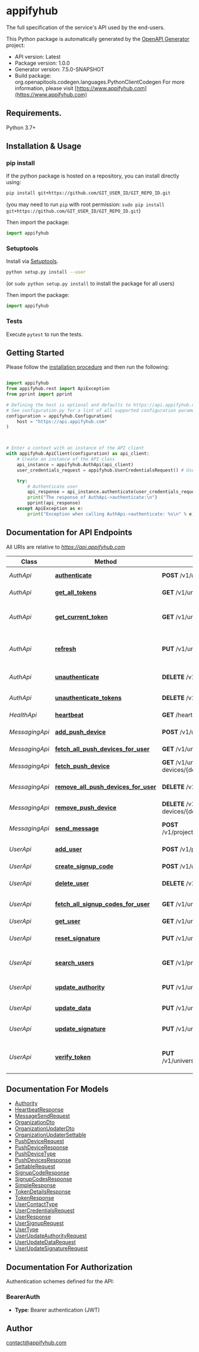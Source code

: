 # appifyhub
The full specification of the service's API used by the end-users.

This Python package is automatically generated by the [OpenAPI Generator](https://openapi-generator.tech) project:

- API version: Latest
- Package version: 1.0.0
- Generator version: 7.5.0-SNAPSHOT
- Build package: org.openapitools.codegen.languages.PythonClientCodegen
For more information, please visit [https://www.appifyhub.com](https://www.appifyhub.com)

## Requirements.

Python 3.7+

## Installation & Usage
### pip install

If the python package is hosted on a repository, you can install directly using:

```sh
pip install git+https://github.com/GIT_USER_ID/GIT_REPO_ID.git
```
(you may need to run `pip` with root permission: `sudo pip install git+https://github.com/GIT_USER_ID/GIT_REPO_ID.git`)

Then import the package:
```python
import appifyhub
```

### Setuptools

Install via [Setuptools](http://pypi.python.org/pypi/setuptools).

```sh
python setup.py install --user
```
(or `sudo python setup.py install` to install the package for all users)

Then import the package:
```python
import appifyhub
```

### Tests

Execute `pytest` to run the tests.

## Getting Started

Please follow the [installation procedure](#installation--usage) and then run the following:

```python

import appifyhub
from appifyhub.rest import ApiException
from pprint import pprint

# Defining the host is optional and defaults to https://api.appifyhub.com
# See configuration.py for a list of all supported configuration parameters.
configuration = appifyhub.Configuration(
    host = "https://api.appifyhub.com"
)



# Enter a context with an instance of the API client
with appifyhub.ApiClient(configuration) as api_client:
    # Create an instance of the API class
    api_instance = appifyhub.AuthApi(api_client)
    user_credentials_request = appifyhub.UserCredentialsRequest() # UserCredentialsRequest | 

    try:
        # Authenticate user
        api_response = api_instance.authenticate(user_credentials_request)
        print("The response of AuthApi->authenticate:\n")
        pprint(api_response)
    except ApiException as e:
        print("Exception when calling AuthApi->authenticate: %s\n" % e)

```

## Documentation for API Endpoints

All URIs are relative to *https://api.appifyhub.com*

Class | Method | HTTP request | Description
------------ | ------------- | ------------- | -------------
*AuthApi* | [**authenticate**](docs/AuthApi.md#authenticate) | **POST** /v1/universal/auth | Authenticate user
*AuthApi* | [**get_all_tokens**](docs/AuthApi.md#get_all_tokens) | **GET** /v1/universal/auth/tokens | Get all tokens
*AuthApi* | [**get_current_token**](docs/AuthApi.md#get_current_token) | **GET** /v1/universal/auth | Get the details of the current token
*AuthApi* | [**refresh**](docs/AuthApi.md#refresh) | **PUT** /v1/universal/auth | Refresh the current token (get a new one)
*AuthApi* | [**unauthenticate**](docs/AuthApi.md#unauthenticate) | **DELETE** /v1/universal/auth | Invalidate the current token
*AuthApi* | [**unauthenticate_tokens**](docs/AuthApi.md#unauthenticate_tokens) | **DELETE** /v1/universal/auth/tokens | Invalidate tokens
*HealthApi* | [**heartbeat**](docs/HealthApi.md#heartbeat) | **GET** /heartbeat | Check the heartbeat
*MessagingApi* | [**add_push_device**](docs/MessagingApi.md#add_push_device) | **POST** /v1/universal/users/{universalId}/push-devices | Add a push device
*MessagingApi* | [**fetch_all_push_devices_for_user**](docs/MessagingApi.md#fetch_all_push_devices_for_user) | **GET** /v1/universal/users/{universalId}/push-devices | Get all push devices
*MessagingApi* | [**fetch_push_device**](docs/MessagingApi.md#fetch_push_device) | **GET** /v1/universal/users/{universalId}/push-devices/{deviceId} | Get a push device
*MessagingApi* | [**remove_all_push_devices_for_user**](docs/MessagingApi.md#remove_all_push_devices_for_user) | **DELETE** /v1/universal/users/{universalId}/push-devices | Remove all push devices
*MessagingApi* | [**remove_push_device**](docs/MessagingApi.md#remove_push_device) | **DELETE** /v1/universal/users/{universalId}/push-devices/{deviceId} | Remove a push device
*MessagingApi* | [**send_message**](docs/MessagingApi.md#send_message) | **POST** /v1/projects/{projectId}/users/{universalId}/message | Send a message to a user
*UserApi* | [**add_user**](docs/UserApi.md#add_user) | **POST** /v1/projects/{projectId}/signup | Sign up a new user
*UserApi* | [**create_signup_code**](docs/UserApi.md#create_signup_code) | **POST** /v1/universal/users/{universalId}/signup-codes | Create a signup code
*UserApi* | [**delete_user**](docs/UserApi.md#delete_user) | **DELETE** /v1/universal/users/{universalId} | Delete a user
*UserApi* | [**fetch_all_signup_codes_for_user**](docs/UserApi.md#fetch_all_signup_codes_for_user) | **GET** /v1/universal/users/{universalId}/signup-codes | Get all signup codes
*UserApi* | [**get_user**](docs/UserApi.md#get_user) | **GET** /v1/universal/users/{universalId} | Get a user
*UserApi* | [**reset_signature**](docs/UserApi.md#reset_signature) | **PUT** /v1/universal/users/{universalId}/signature/reset | Reset a user&#39;s signature
*UserApi* | [**search_users**](docs/UserApi.md#search_users) | **GET** /v1/projects/{projectId}/search | Search the project&#39;s users
*UserApi* | [**update_authority**](docs/UserApi.md#update_authority) | **PUT** /v1/universal/users/{universalId}/authority | Update a user&#39;s authority
*UserApi* | [**update_data**](docs/UserApi.md#update_data) | **PUT** /v1/universal/users/{universalId}/data | Update a user&#39;s data
*UserApi* | [**update_signature**](docs/UserApi.md#update_signature) | **PUT** /v1/universal/users/{universalId}/signature | Update a user&#39;s signature
*UserApi* | [**verify_token**](docs/UserApi.md#verify_token) | **PUT** /v1/universal/users/{universalId}/verify/{verificationToken} | Verify a user&#39;s signup token


## Documentation For Models

 - [Authority](docs/Authority.md)
 - [HeartbeatResponse](docs/HeartbeatResponse.md)
 - [MessageSendRequest](docs/MessageSendRequest.md)
 - [OrganizationDto](docs/OrganizationDto.md)
 - [OrganizationUpdaterDto](docs/OrganizationUpdaterDto.md)
 - [OrganizationUpdaterSettable](docs/OrganizationUpdaterSettable.md)
 - [PushDeviceRequest](docs/PushDeviceRequest.md)
 - [PushDeviceResponse](docs/PushDeviceResponse.md)
 - [PushDeviceType](docs/PushDeviceType.md)
 - [PushDevicesResponse](docs/PushDevicesResponse.md)
 - [SettableRequest](docs/SettableRequest.md)
 - [SignupCodeResponse](docs/SignupCodeResponse.md)
 - [SignupCodesResponse](docs/SignupCodesResponse.md)
 - [SimpleResponse](docs/SimpleResponse.md)
 - [TokenDetailsResponse](docs/TokenDetailsResponse.md)
 - [TokenResponse](docs/TokenResponse.md)
 - [UserContactType](docs/UserContactType.md)
 - [UserCredentialsRequest](docs/UserCredentialsRequest.md)
 - [UserResponse](docs/UserResponse.md)
 - [UserSignupRequest](docs/UserSignupRequest.md)
 - [UserType](docs/UserType.md)
 - [UserUpdateAuthorityRequest](docs/UserUpdateAuthorityRequest.md)
 - [UserUpdateDataRequest](docs/UserUpdateDataRequest.md)
 - [UserUpdateSignatureRequest](docs/UserUpdateSignatureRequest.md)


<a id="documentation-for-authorization"></a>
## Documentation For Authorization


Authentication schemes defined for the API:
<a id="BearerAuth"></a>
### BearerAuth

- **Type**: Bearer authentication (JWT)


## Author

contact@appifyhub.com


